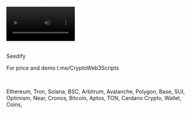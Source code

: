 <video src='https://github.com/user-attachments/assets/16ae2dc7-6998-4d67-9bd5-ee5d22fdfb5a' width=180/><video />
<br />





<br />
Seedify


For price and demo
t.me/CryptoWeb3Scripts

<br />

Ethereum, Tron, Solana, BSC, Arbitrum, Avalanche, Polygon, Base, SUI, Optimism, Near, Cronos, Bitcoin, Aptos, TON, Cardano
Crypto, Wallet, Coins,

